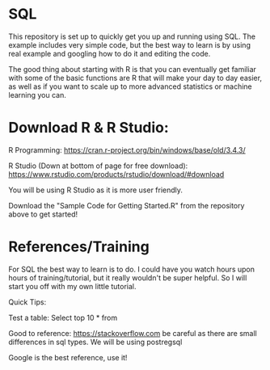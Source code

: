 # SQL

This repository is set up to quickly get you up and running using SQL. The example includes very simple code, but the best way to learn is by using real example and googling how to do it and editing the code.  

The good thing about starting with R is that you can eventually get familiar with some of the basic functions are R that will make your day to day easier, as well as if you want to scale up to more advanced statistics or machine learning you can. 

# Download R & R Studio:
R Programming: https://cran.r-project.org/bin/windows/base/old/3.4.3/

R Studio (Down at bottom of page for free download): https://www.rstudio.com/products/rstudio/download/#download

You will be using R Studio as it is more user friendly. 

Download the "Sample Code for Getting Started.R" from the repository above to get started!

# References/Training
For SQL the best way to learn is to do. I could have you watch hours upon hours of training/tutorial, but it really wouldn't be super helpful. So I will start you off with my own little tutorial. 

Quick Tips:

Test a table: Select top 10 * from <table name>

Good to reference: https://stackoverflow.com be careful as there are small differences in sql types. We will be using postregsql

Google is the best reference, use it!
